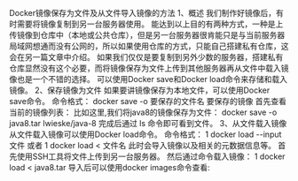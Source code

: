 Docker镜像保存为文件及从文件导入镜像的方法
1、概述
我们制作好镜像后，有时需要将镜像复制到另一台服务器使用。
能达到以上目的有两种方式，一种是上传镜像到仓库中（本地或公共仓库），但是另一台服务器很肯能只是与当前服务器局域网想通而没有公网的，所以如果使用仓库的方式，只能自己搭建私有仓库，这会在另一篇文章中介绍。
如果我们仅仅是要复制到另外少数的服务器，搭建私有仓库显然没有这个必要，而将镜像保存为文件上传到其他服务器再从文件中载入镜像也是一个不错的选择。
可以使用Docker save和Docker load命令来存储和载入镜像。
2、保存镜像为文件
如果要讲镜像保存为本地文件，可以使用Docker save命令。
命令格式：
docker save -o 要保存的文件名  要保存的镜像
首先查看当前的镜像列表：
比如这里,我们将java8的镜像保存为文件：
docker save -o java8.tar lwieske/java-8
完成后通过 ls 命令即可看到文件。 
3、从文件载入镜像
从文件载入镜像可以使用Docker load命令。
命令格式：
1 docker load --input 文件
或者
1 docker load < 文件名
此时会导入镜像以及相关的元数据信息等。
首先使用SSH工具将文件上传到另一台服务器。
然后通过命令载入镜像：
1 docker load < java8.tar
导入后可以使用docker images命令查看: